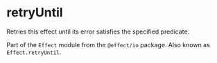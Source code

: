 # retryUntil

Retries this effect until its error satisfies the specified predicate.

Part of the `Effect` module from the `@effect/io` package. Also known as `Effect.retryUntil`.
